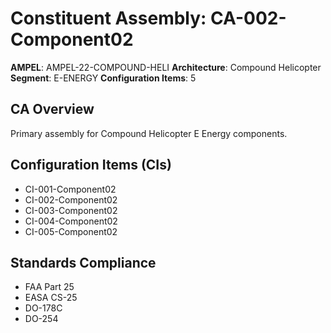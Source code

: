 # Constituent Assembly: CA-002-Component02

**AMPEL**: AMPEL-22-COMPOUND-HELI
**Architecture**: Compound Helicopter
**Segment**: E-ENERGY
**Configuration Items**: 5

## CA Overview
Primary assembly for Compound Helicopter E Energy components.

## Configuration Items (CIs)
- CI-001-Component02
- CI-002-Component02
- CI-003-Component02
- CI-004-Component02
- CI-005-Component02

## Standards Compliance
- FAA Part 25
- EASA CS-25
- DO-178C
- DO-254
